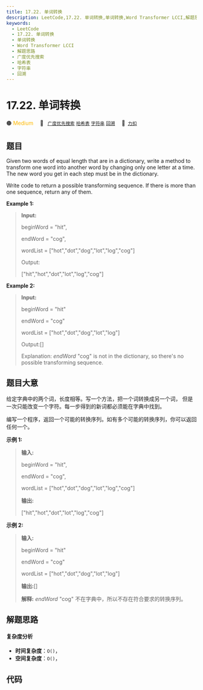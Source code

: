 ```yaml
---
title: 17.22. 单词转换
description: LeetCode,17.22. 单词转换,单词转换,Word Transformer LCCI,解题思路,广度优先搜索,哈希表,字符串,回溯
keywords:
  - LeetCode
  - 17.22. 单词转换
  - 单词转换
  - Word Transformer LCCI
  - 解题思路
  - 广度优先搜索
  - 哈希表
  - 字符串
  - 回溯
---
```


# 17.22. 单词转换

🟠 <font color=#ffb800>Medium</font>&emsp; 🔖&ensp; [`广度优先搜索`](/tag/breadth-first-search.md) [`哈希表`](/tag/hash-table.md) [`字符串`](/tag/string.md) [`回溯`](/tag/backtracking.md)&emsp; 🔗&ensp;[`力扣`](https://leetcode.cn/problems/word-transformer-lcci)

## 题目

Given two words of equal length that are in a dictionary, write a method to
transform one word into another word by changing only one letter at a time.
The new word you get in each step must be in the dictionary.

Write code to return a possible transforming sequence. If there is more than
one sequence, return any of them.

**Example 1:**

> 
> 
> 
> 
> 
> **Input:**
> 
> beginWord = "hit",
> 
> endWord = "cog",
> 
> wordList = ["hot","dot","dog","lot","log","cog"]
> 
> 
> 
> Output:
> 
> ["hit","hot","dot","lot","log","cog"]

**Example 2:**

> 
> 
> 
> 
> 
> **Input:**
> 
> beginWord = "hit"
> 
> endWord = "cog"
> 
> wordList = ["hot","dot","dog","lot","log"]
> 
> 
> 
> Output:[]
> 
> 
> 
> Explanation:  _endWord_ "cog" is not in the dictionary, so there's no possible transforming sequence.


## 题目大意

给定字典中的两个词，长度相等。写一个方法，把一个词转换成另一个词， 但是一次只能改变一个字符。每一步得到的新词都必须能在字典中找到。

编写一个程序，返回一个可能的转换序列。如有多个可能的转换序列，你可以返回任何一个。

**示例 1:**

> 
> 
> 
> 
> 
> **输入:**
> 
> beginWord = "hit",
> 
> endWord = "cog",
> 
> wordList = ["hot","dot","dog","lot","log","cog"]
> 
> 
> 
> **输出:**
> 
> ["hit","hot","dot","lot","log","cog"]
> 
> 

**示例 2:**

> 
> 
> 
> 
> 
> **输入:**
> 
> beginWord = "hit"
> 
> endWord = "cog"
> 
> wordList = ["hot","dot","dog","lot","log"]
> 
> 
> 
> **输出:**[]
> 
> 
> 
> **解释:**  _endWord_ "cog" 不在字典中，所以不存在符合要求的转换序列。


## 解题思路

#### 复杂度分析

- **时间复杂度**：`O()`，
- **空间复杂度**：`O()`，

## 代码

```javascript

```